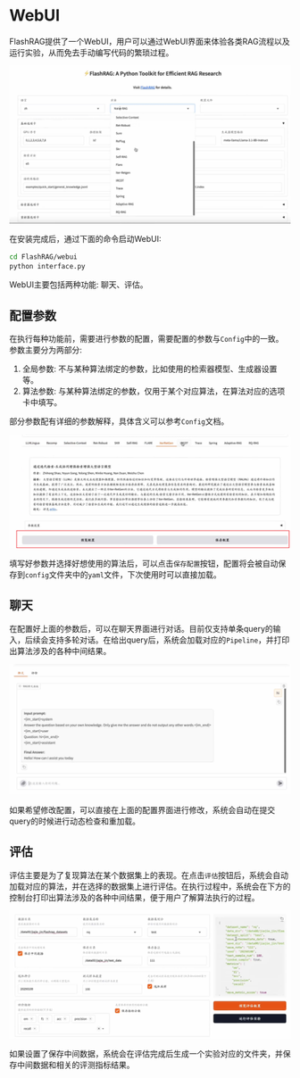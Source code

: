# WebUI

FlashRAG提供了一个WebUI，用户可以通过WebUI界面来体验各类RAG流程以及运行实验，从而免去手动编写代码的繁琐过程。

![](../asset/demo_base.jpg)

在安装完成后，通过下面的命令启动WebUI:

```bash
cd FlashRAG/webui
python interface.py
```

WebUI主要包括两种功能: 聊天、评估。

## 配置参数

在执行每种功能前，需要进行参数的配置，需要配置的参数与`Config`中的一致。参数主要分为两部分:

1. 全局参数: 不与某种算法绑定的参数，比如使用的检索器模型、生成器设置等。
2. 算法参数: 与某种算法绑定的参数，仅用于某个对应算法，在算法对应的选项卡中填写。

部分参数配有详细的参数解释，具体含义可以参考`Config`文档。

![](../asset/demo_config.jpg)

填写好参数并选择好想使用的算法后，可以点击`保存配置`按钮，配置将会被自动保存到`config`文件夹中的`yaml`文件，下次使用时可以直接加载。

## 聊天

在配置好上面的参数后，可以在聊天界面进行对话。目前仅支持单条query的输入，后续会支持多轮对话。在给出query后，系统会加载对应的`Pipeline`，并打印出算法涉及的各种中间结果。

![](../asset/demo_chat.jpg)

如果希望修改配置，可以直接在上面的配置界面进行修改，系统会自动在提交query的时候进行动态检查和重加载。


## 评估

评估主要是为了复现算法在某个数据集上的表现。在点击`评估`按钮后，系统会自动加载对应的算法，并在选择的数据集上进行评估。在执行过程中，系统会在下方的控制台打印出算法涉及的各种中间结果，便于用户了解算法执行的过程。


![](../asset/demo_evaluate.jpg)

如果设置了保存中间数据，系统会在评估完成后生成一个实验对应的文件夹，并保存中间数据和相关的评测指标结果。
